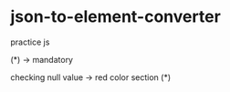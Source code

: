 # json-to-element-converter
practice js 

(*) -> mandatory

checking null value -> red color section (*)

